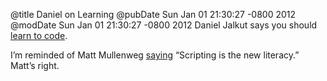 @title Daniel on Learning
@pubDate Sun Jan 01 21:30:27 -0800 2012
@modDate Sun Jan 01 21:30:27 -0800 2012
Daniel Jalkut says you should <a href="http://www.red-sweater.com/blog/2298/learn-to-code">learn to code</a>.

I’m reminded of Matt Mullenweg <a href="http://ma.tt/2011/06/newspaper-with-wordpress-and-google-docs/">saying</a> “Scripting is the new literacy.” Matt’s right.
